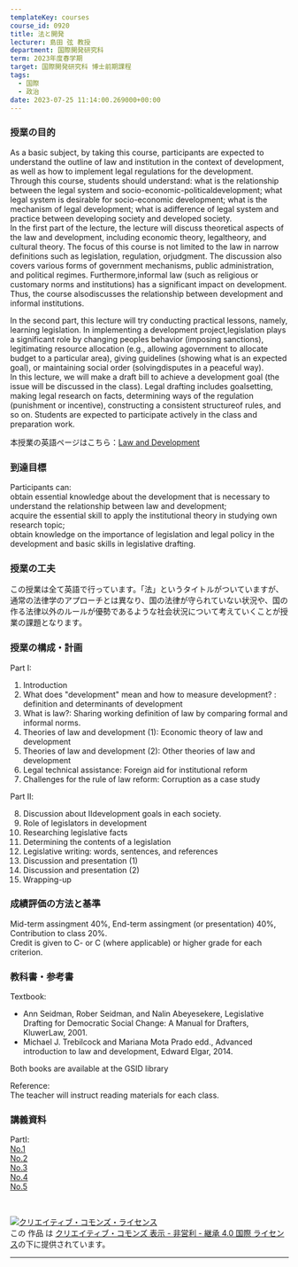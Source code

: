 ```yaml
---
templateKey: courses
course_id: 0920
title: 法と開発
lecturer: 島田 弦 教授
department: 国際開発研究科
term: 2023年度春学期
target: 国際開発研究科 博士前期課程
tags:
  - 国際
  - 政治
date: 2023-07-25 11:14:00.269000+00:00
---
```


### 授業の目的

As a basic subject, by taking this course, participants are expected to understand the outline of law and institution in the context of development, as well as how to implement legal regulations for the development.  
Through this course, students should understand: what is the relationship between the legal system and socio-economic-politicaldevelopment; what legal system is desirable for socio-economic development; what is the mechanism of legal development; what is adifference of legal system and practice between developing society and developed society.  
In the first part of the lecture, the lecture will discuss theoretical aspects of the law and development, including economic theory, legaltheory, and cultural theory. The focus of this course is not limited to the law in narrow definitions such as legislation, regulation, orjudgment. The discussion also covers various forms of government mechanisms, public administration, and political regimes. Furthermore,informal law (such as religious or customary norms and institutions) has a significant impact on development. Thus, the course alsodiscusses the relationship between development and informal institutions.

In the second part, this lecture will try conducting practical lessons, namely, learning legislation. In implementing a development project,legislation plays a significant role by changing peoples behavior (imposing sanctions), legitimating resource allocation (e.g., allowing agovernment to allocate budget to a particular area), giving guidelines (showing what is an expected goal), or maintaining social order (solvingdisputes in a peaceful way).  
In this lecture, we will make a draft bill to achieve a development goal (the issue will be discussed in the class). Legal drafting includes goalsetting, making legal research on facts, determining ways of the regulation (punishment or incentive), constructing a consistent structureof rules, and so on. Students are expected to participate actively in the class and preparation work.

本授業の英語ページはこちら：[Law and Development](https://ocw.nagoya-u.jp/en/courses/0920-Law-and-Development-2023/)

### 到達目標

Participants can:  
obtain essential knowledge about the development that is necessary to understand the relationship between law and development;  
acquire the essential skill to apply the institutional theory in studying own research topic;  
obtain knowledge on the importance of legislation and legal policy in the development and basic skills in legislative drafting.

### 授業の工夫

この授業は全て英語で行っています。「法」というタイトルがついていますが、通常の法律学のアプローチとは異なり、国の法律が守られていない状況や、国の作る法律以外のルールが優勢であるような社会状況について考えていくことが授業の課題となります。

### 授業の構成・計画

Part I:

1. Introduction
2. What does "development" mean and how to measure development? : definition and determinants of development
3. What is law?: Sharing working definition of law by comparing formal and informal norms.
4. Theories of law and development (1): Economic theory of law and development
5. Theories of law and development (2): Other theories of law and development
6. Legal technical assistance: Foreign aid for institutional reform
7. Challenges for the rule of law reform: Corruption as a case study

Part Ⅱ:

8. Discussion about Ⅱdevelopment goals in each society.
9. Role of legislators in development
10. Researching legislative facts
11. Determining the contents of a legislation
12. Legislative writing: words, sentences, and references
13. Discussion and presentation (1)
14. Discussion and presentation (2)
15. Wrapping-up

### 成績評価の方法と基準

Mid-term assingment 40%, End-term assingment (or presentation) 40%, Contribution to class 20%.  
Credit is given to C- or C (where applicable) or higher grade for each criterion.

### 教科書・参考書

Textbook:

- Ann Seidman, Rober Seidman, and Nalin Abeyesekere, Legislative Drafting for Democratic Social Change: A Manual for Drafters, KluwerLaw, 2001.
- Michael J. Trebilcock and Mariana Mota Prado edd., Advanced introduction to law and development, Edward Elgar, 2014.

Both books are available at the GSID library

Reference:  
The teacher will instruct reading materials for each class.

### 講義資料

PartⅠ:  
[No.1](https://ocw.nagoya-u.jp/files/920/20230413_Law%20and%20Development%20No01.pdf)  
[No.2](https://ocw.nagoya-u.jp/files/920/20230420_Law%20and%20Development%20No02.pdf)  
[No.3](https://ocw.nagoya-u.jp/files/920/20230427_Law%20and%20Development%20No03.pdf)  
[No.4](https://ocw.nagoya-u.jp/files/920/20230511_Law%20and%20Development%20No04.pdf)  
[No.5](https://ocw.nagoya-u.jp/files/920/20230525_Law%20and%20Development%20No05.pdf)

</br>

<a rel="license" href="http://creativecommons.org/licenses/by-nc-sa/4.0/"><img alt="クリエイティブ・コモンズ・ライセンス" style="border-width:0" data-src="" src="https://i.creativecommons.org/l/by-nc-sa/4.0/88x31.png" /></a><br />この 作品 は <a rel="license" href="http://creativecommons.org/licenses/by-nc-sa/4.0/">クリエイティブ・コモンズ 表示 - 非営利 - 継承 4.0 国際 ライセンス</a>の下に提供されています。

---

